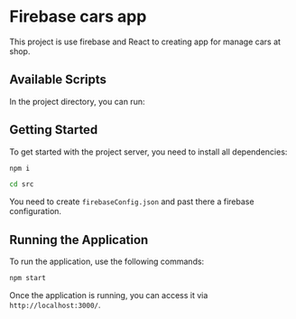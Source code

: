 # Firebase cars app

This project is use firebase and React to creating app for manage cars at shop.

## Available Scripts

In the project directory, you can run:

## Getting Started

To get started with the project server, you need to install all dependencies:

  ```bash
  npm i
  ```

  ```bash
  cd src
  ```
You need to create `firebaseConfig.json` and past there a firebase configuration.

## Running the Application

To run the application, use the following commands:

  ```bash
  npm start
  ```

Once the application is running, you can access it via `http://localhost:3000/`.
